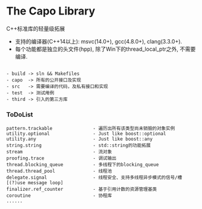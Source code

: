 #  The Capo Library

C++标准库的轻量级拓展

* 支持的编译器(C++14以上): msvc(14.0+), gcc(4.8.0+), clang(3.3.0+).
* 每个功能都是独立的头文件(hpp), 除了Win下的thread_local_ptr之外, 不需要编译.

##

    - build -> sln && Makefiles
    - capo  -> 所有的公开接口及实现
    - src   -> 需要编译的代码，及私有接口和实现
    - test  -> 测试用例
    - third -> 引入的第三方库

### ToDoList

    pattern.trackable               - 遍历出所有该类型尚未销毁的对象实例
    utility.optional                - Just like boost::optional
    utility.any                     - Just like boost::any
    string.string                   - std::string的功能拓展
    stream                          - 流对象
    proofing.trace                  - 调试输出
    thread.blocking_queue           - 多线程下的blocking_queue
    thread.thread_pool              - 线程池
    delegate.signal                 - 线程安全、支持多线程异步模式的信号/槽[(?)use message loop]
    finalizer.ref_counter           - 基于引用计数的资源管理基类
    coroutine                       - 协程库
    ......
